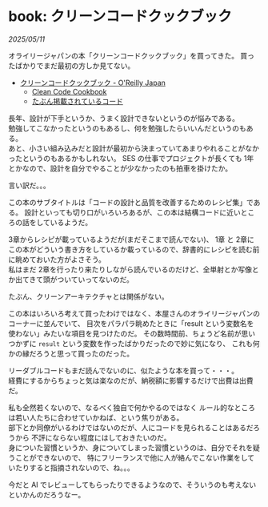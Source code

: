 # book: クリーンコードクックブック

_2025/05/11_

オライリージャパンの本「クリーンコードクックブック」を買ってきた。
買ったばかりでまだ最初の方しか見てない。

* [クリーンコードクックブック - O'Reilly Japan](https://www.oreilly.co.jp/books/9784814400973/)
  * [Clean Code Cookbook](https://cleancodecookbook.com/)
  * [たぶん掲載されているコード](https://github.com/mcsee/clean-code-cookbook/tree/main/Code)

長年、設計が下手というか、うまく設計できないというのが悩みである。  
勉強してこなかったというのもあるし、何を勉強したらいいんだというのもある。  
あと、小さい組み込みだと設計が最初から決まっていてあまりやれることがなかったというのもあるかもしれない。
SES の仕事でプロジェクトが長くても 1年とかなので、設計を自分でやることが少なかったのも拍車を掛けたか。

言い訳だ。。。

この本のサブタイトルは「コードの設計と品質を改善するためのレシピ集」である。
設計といっても切り口がいろいろあるが、この本は結構コードに近いところの話をしているようだ。

3章からレシピが載っているようだが(まだそこまで読んでない)、
1章 と 2章にこの本がどういう書き方をしているか載っているので、辞書的にレシピを読む前に眺めておいた方がよさそう。  
私はまだ 2章を行ったり来たりしながら読んでいるのだけど、全単射とか写像とか出てきて頭がついていってないのだ。

たぶん、クリーンアーキテクチャとは関係がない。

この本はいろいろ考えて買ったわけではなく、本屋さんのオライリージャパンのコーナーに並んでいて、
目次をパラパラ眺めたときに「result という変数名を使わない」みたいな項目を見つけたのだ。
その数時間前、ちょうど名前が思いつかずに `result` という変数を作ったばかりだったので妙に気になり、
これも何かの縁だろうと思って買ったのだった。

リーダブルコードもまだ読んでないのに、似たような本を買って・・・。  
経費にするからちょっと気は楽なのだが、納税額に影響するだけで出費は出費だ。

私も全然若くないので、なるべく独自で何かやるのではなく
ルール的なところは若い人たちに合わせていかねば、という焦りがある。  
部下とか同僚がいるわけではないのだが、人にコードを見られることはあるだろうから
不評にならない程度にはしておきたいのだ。  
身についた習慣というか、身についてしまった習慣というのは、自分でそれを疑うことができないので、
特にフリーランスで他に人が絡んでこない作業をしていたりすると指摘されないので、ね。。。

今だと AI でレビューしてもらったりできるようなので、そういうのも考えないといかんのだろうなー。
